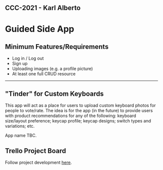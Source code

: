 CCC-2021 - Karl Alberto
---

# Guided Side App

## Minimum Features/Requirements

* Log in / Log out
* Sign up
* Uploading images (e.g. a profile picture)
* At least one full CRUD resource

---

## "Tinder" for Custom Keyboards

This app will act as a place for users to upload custom keyboard photos for people to vote/rate. The idea is for the app (in the future) to provide users with product recommendations for any of the following: keyboard size/layout preference; keycap profile; keycap designs; switch types and variations; etc.

App name TBC.

## Trello Project Board

Follow project development [here](https://trello.com/b/hBTetgJ3/term-3-guided-side-app).